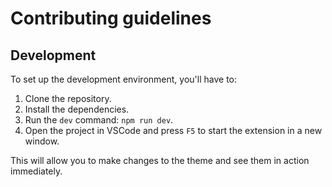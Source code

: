 # Contributing guidelines

## Development

To set up the development environment, you'll have to:

1. Clone the repository.
2. Install the dependencies.
3. Run the `dev` command: `npm run dev`.
4. Open the project in VSCode and press `F5` to start the extension in a new window.

This will allow you to make changes to the theme and see them in action immediately.
